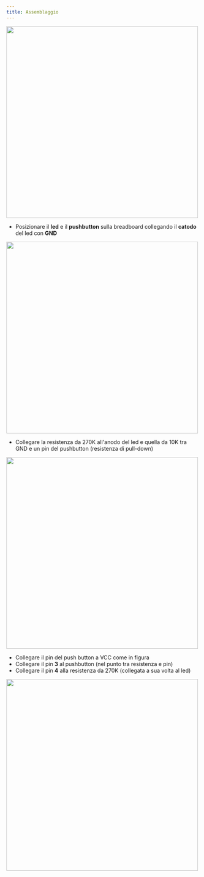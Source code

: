 ```yaml
---
title: Assemblaggio
---
```


<img src="./images/toggle.png" alt="" style="width: 500px;"/>

  * Posizionare il __led__ e il __pushbutton__ sulla breadboard collegando il __catodo__ del led con __GND__

<img src="./images/1.jpg" alt="" style="width: 500px;"/>

  * Collegare la resistenza da 270K all'anodo del led e quella da 10K tra GND e un pin del pushbutton (resistenza di pull-down)

<img src="./images/2.jpg" alt="" style="width: 500px;"/>

  * Collegare il pin del push button a VCC come in figura
  * Collegare il pin __3__ al pushbutton (nel punto tra resistenza e pin)
  * Collegare il pin __4__ alla resistenza da 270K (collegata a sua volta al led)

<img src="./images/3.jpg" alt="" style="width: 500px;"/>